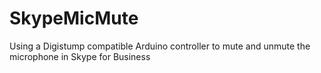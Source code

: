 # SkypeMicMute
Using a Digistump compatible Arduino controller to mute and unmute the microphone in Skype for Business
